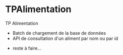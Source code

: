 # TPAlimentation
TP Alimentation 
- Batch de chargement de la base de données
- API de consultation d'un aliment par nom ou par id

+ reste à faire...
